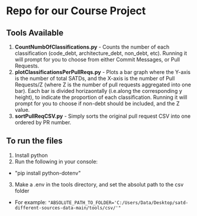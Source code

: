 # Repo for our Course Project

## Tools Available
1. **CountNumbOfClassifications.py** - Counts the number of each classification (code_debt, architecture_debt, non_debt, etc). Running it will prompt for you to choose from either Commit Messages, or Pull Requests. 
2. **plotClassificationsPerPullReqs.py** - Plots a bar graph where the Y-axis is the number of total SATDs, and the X-axis is the number of Pull Requests/Z (where Z is the number of pull requests aggregated into one bar). Each bar is divided horizaontally (i.e.along the corresponding y height), to indicate the proportion of each classification. Running it will prompt for you to choose if non-debt should be included, and the Z value.
3. **sortPullReqCSV.py** - Simply sorts the original pull request CSV into one ordered by PR number.

## To run the files
1. Install python
2. Run the following in your console:
- "pip install python-dotenv"
3. Make a .env in the tools directory, and set the absolut path to the csv folder
- For example: ```"ABSOLUTE_PATH_TO_FOLDER='C:/Users/Data/Desktop/satd-different-sources-data-main/tools/csv/'" ```
